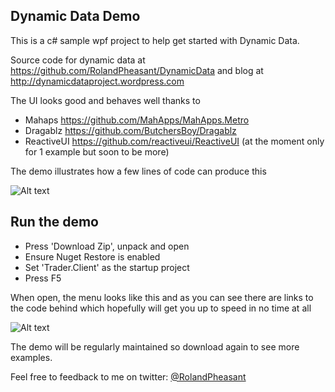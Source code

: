 ## Dynamic Data Demo

This is a c# sample wpf project to help get started with Dynamic Data.

Source code for dynamic data at https://github.com/RolandPheasant/DynamicData 
and blog at http://dynamicdataproject.wordpress.com

The UI looks good and behaves well thanks to 

- Mahaps https://github.com/MahApps/MahApps.Metro
- Dragablz https://github.com/ButchersBoy/Dragablz
- ReactiveUI https://github.com/reactiveui/ReactiveUI (at the moment only for 1 example but soon to be more)

The demo illustrates how a few lines of code can produce this

![Alt text](https://github.com/RolandPheasant/TradingDemo/blob/master/GithubReadmeImage.gif "Sample Screen Shot")

## Run the demo

- Press 'Download Zip', unpack and open
- Ensure Nuget Restore is enabled
- Set 'Trader.Client' as the startup project
- Press F5

When open, the menu looks like this and as you can see there are links to the code behind which hopefully will get you up to speed in no time at all

![Alt text](https://github.com/RolandPheasant/TradingDemo/blob/master/MenuImage.PNG.gif "Menu with links")

The demo will be regularly maintained so download again to see more examples.

Feel free to feedback to me on twitter: [@RolandPheasant](https://twitter.com/RolandPheasant)






